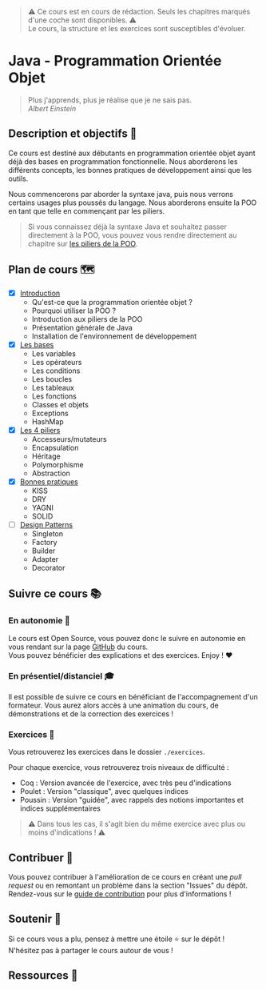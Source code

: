 > ⚠️ Ce cours est en cours de rédaction. Seuls les chapitres marqués d'une coche sont disponibles. ⚠️  
> Le cours, la structure et les exercices sont susceptibles d'évoluer.

# Java - Programmation Orientée Objet

> Plus j'apprends, plus je réalise que je ne sais pas.  
> *Albert Einstein*

## Description et objectifs 🎯

Ce cours est destiné aux débutants en programmation orientée objet ayant déjà des bases en programmation fonctionnelle.
Nous aborderons les différents concepts, les bonnes pratiques de développement ainsi que les outils.

Nous commencerons par aborder la syntaxe java, puis nous verrons certains usages plus poussés du langage.
Nous aborderons ensuite la POO en tant que telle en commençant par les piliers.

> Si vous connaissez déjà la syntaxe Java et souhaitez passer directement à la POO, vous pouvez vous rendre directement
> au chapitre sur [les piliers de la POO](./cours/03_piliers-poo.slides.md).

## Plan de cours 🗺️

- [x] [Introduction](./cours/00_introduction.slides.md)
    - Qu'est-ce que la programmation orientée objet ?
    - Pourquoi utiliser la POO ?
    - Introduction aux piliers de la POO
    - Présentation générale de Java
    - Installation de l'environnement de développement
- [x] [Les bases](./cours/01_bases.slides.md)
    - Les variables
    - Les opérateurs
    - Les conditions
    - Les boucles
    - Les tableaux
    - Les fonctions
    - Classes et objets
    - Exceptions
    - HashMap
- [x] [Les 4 piliers](./cours/03_piliers-poo.slides.md)
    - Accesseurs/mutateurs
    - Encapsulation
    - Héritage
    - Polymorphisme
    - Abstraction
- [x] [Bonnes pratiques](./cours/04_bonnes-pratiques.slides.md)
    - KISS
    - DRY
    - YAGNI
    - SOLID
- [ ] [Design Patterns](./cours/05_design-patterns.slides.md)
    - Singleton
    - Factory
    - Builder
    - Adapter
    - Decorator

## Suivre ce cours 📚

### En autonomie 🚀

Le cours est Open Source, vous pouvez donc le suivre en autonomie en vous rendant sur la
page [GitHub](https://octocorn-learning.github.io/Java-POO/#/) du cours.  
Vous pouvez bénéficier des explications et des exercices. Enjoy ! ❤️

### En présentiel/distanciel 🎓

Il est possible de suivre ce cours en bénéficiant de l'accompagnement d'un formateur.
Vous aurez alors accès à une animation du cours, de démonstrations et de la correction des exercices !

### Exercices 💪

Vous retrouverez les exercices dans le dossier `./exercices`.

Pour chaque exercice, vous retrouverez trois niveaux de difficulté :

- Coq : Version avancée de l'exercice, avec très peu d'indications
- Poulet : Version "classique", avec quelques indices
- Poussin : Version "guidée", avec rappels des notions importantes et indices supplémentaires

> ⚠️ Dans tous les cas, il s'agit bien du même exercice avec plus ou moins d'indications ! ⚠️

## Contribuer 🤝

Vous pouvez contribuer à l'amélioration de ce cours en créant une *pull request* ou en remontant un problème dans la
section "Issues" du dépôt.  
Rendez-vous sur le [guide de contribution](./CONTRIBUTING.md) pour plus d'informations !

## Soutenir 🫶

Si ce cours vous a plu, pensez à mettre une étoile ⭐ sur le dépôt !  
N'hésitez pas à partager le cours autour de vous !

## Ressources 👜

<!-- 
- Citez les sources utilisées pour la création du cours
-->